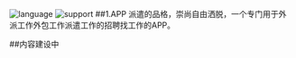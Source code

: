 
![language](https://img.shields.io/badge/language-flutter-yellow.svg) ![support](https://img.shields.io/badge/support-IOS%209%2B-green.svg)
##1.APP
派遣的品格，崇尚自由洒脱，一个专门用于外派工作外包工作派遣工作的招聘找工作的APP。

##内容建设中





